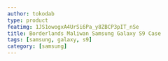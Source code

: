 ```yaml
---
author: tokodab
type: product
featimg: 1JS1owogxA4UrSi6Pa_y8ZBCP3pIT_nSe
title: Borderlands Maliwan Samsung Galaxy S9 Case
tags: [samsung, galaxy, s9]
category: [samsung]
---
```

